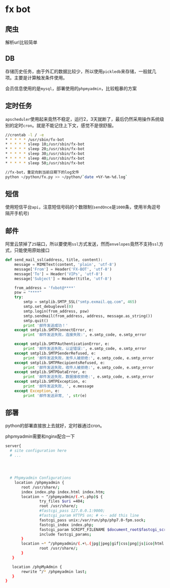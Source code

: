 # fx bot

## 爬虫

解析url比较简单

## DB

存储历史任务，由于外汇的数据比较少，所以使用`pickledb`来存储，一般就几项。主要是计算触发条件使用。

会员信息使用的是`mysql`，部署使用的`phpmyadmin`，比较粗暴的方案

## 定时任务

`apscheduler`使用起来竟然不稳定，运行2，3天就断了，最后仍然采用操作系统级别的定时`cron`。就是不能记住上下文，感觉不是很舒服。

```bash
//crontab -l / -e
* * * * * /usr/sbin/fx-bot
* * * * * sleep 10;/usr/sbin/fx-bot
* * * * * sleep 20;/usr/sbin/fx-bot
* * * * * sleep 30;/usr/sbin/fx-bot
* * * * * sleep 40;/usr/sbin/fx-bot
* * * * * sleep 50;/usr/sbin/fx-bot

//fx-bot，重定向到当前日期下的log文件
python ~/python/fx.py >> ~/python/`date +%Y-%m-%d.log`
```

## 短信

使用短信平台`api`，注意短信号码的个数限制\(`sendOnce`是`1000`条，使用半角逗号隔开手机号\)

## 邮件

阿里云禁掉了`25`端口，所以要使用`ssl`方式发送，然而`envelopes`竟然不支持`ssl`方式，只能使用原始接口

```py
def send_mail_ssl(address, title, content):
    message = MIMEText(content, 'plain', 'utf-8')
    message['From'] = Header('FX-BOT', 'utf-8')
    message['To'] = Header('VIPs', 'utf-8')
    message['Subject'] = Header(title, 'utf-8')

    from_address = 'fxbot@****'
    psw = "****"
    try:
        smtp = smtplib.SMTP_SSL("smtp.exmail.qq.com", 465)
        smtp.set_debuglevel(0)
        smtp.login(from_address, psw)
        smtp.sendmail(from_address, address, message.as_string())
        smtp.quit()
        print '邮件发送成功！'
    except smtplib.SMTPConnectError, e:
        print '邮件发送失败，连接失败:', e.smtp_code, e.smtp_error

    except smtplib.SMTPAuthenticationError, e:
        print '邮件发送失败，认证错误:', e.smtp_code, e.smtp_error
    except smtplib.SMTPSenderRefused, e:
        print '邮件发送失败，发件人被拒绝:', e.smtp_code, e.smtp_error
    except smtplib.SMTPRecipientsRefused, e:
        print '邮件发送失败，收件人被拒绝:', e.smtp_code, e.smtp_error
    except smtplib.SMTPDataError, e:
        print '邮件发送失败，数据接收拒绝:', e.smtp_code, e.smtp_error
    except smtplib.SMTPException, e:
        print '邮件发送失败, ', e.message
    except Exception, e:
        print '邮件发送异常, ', str(e)
```

## 部署

python的部署直接放上去就好，定时器通过cron。

phpmyadmin需要和nginx配合一下

```bash
server{  
  # site configuration here
  # ...




  # Phpmyadmin Configurations
    location /phpmyadmin {
       root /usr/share/;
       index index.php index.html index.htm;
       location ~ ^/phpmyadmin/(.+\.php)$ {
               try_files $uri =404;
               root /usr/share/;
               #fastcgi_pass 127.0.0.1:9000;
               #fastcgi_param HTTPS on; # <-- add this line
               fastcgi_pass unix:/var/run/php/php7.0-fpm.sock;
               fastcgi_index index.php;
               fastcgi_param SCRIPT_FILENAME $document_root$fastcgi_script_name;
               include fastcgi_params;
       }
       location ~* ^/phpmyadmin/(.+\.(jpg|jpeg|gif|css|png|js|ico|html|xml|txt))$ {
               root /usr/share/;
       }
   }

   location /phpMyAdmin {
       rewrite ^/* /phpmyadmin last;
   }
}
```



